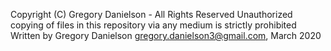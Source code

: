 Copyright (C) Gregory Danielson - All Rights Reserved
Unauthorized copying of files in this repository via any medium is strictly
prohibited
Written by Gregory Danielson <gregory.danielson3@gmail.com>, March 2020
